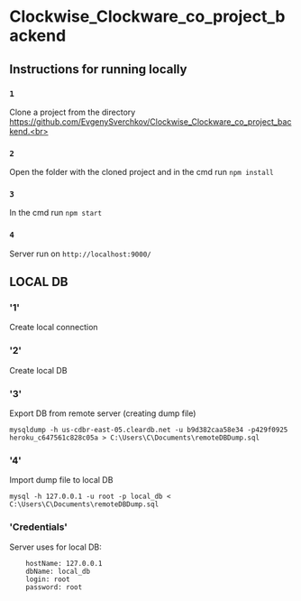 # Clockwise_Clockware_co_project_backend

## Instructions for running locally


### `1` 

Clone a project from the directory https://github.com/EvgenySverchkov/Clockwise_Clockware_co_project_backend.<br>

### `2`

Open the folder with the cloned project and in the cmd run `npm install`

### `3`

In the cmd run  `npm start`

### `4`

Server run on `http://localhost:9000/`

## LOCAL DB

### '1'

Create local connection

### '2'

Create local DB

### '3'

Export DB from remote server (creating dump file)

```mysqldump -h us-cdbr-east-05.cleardb.net -u b9d382caa58e34 -p429f0925 heroku_c647561c828c05a > C:\Users\С\Documents\remoteDBDump.sql```

### '4'

Import dump file to local DB

```mysql -h 127.0.0.1 -u root -p local_db < C:\Users\С\Documents\remoteDBDump.sql```

### 'Credentials'

Server uses for local DB:
```
    hostName: 127.0.0.1
    dbName: local_db
    login: root
    password: root
```